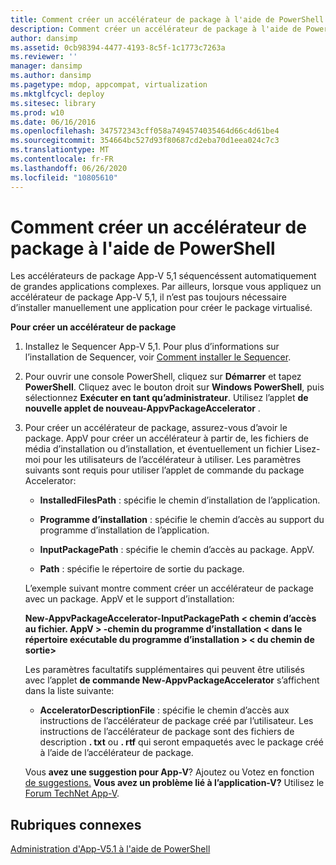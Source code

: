 ```yaml
---
title: Comment créer un accélérateur de package à l'aide de PowerShell
description: Comment créer un accélérateur de package à l'aide de PowerShell
author: dansimp
ms.assetid: 0cb98394-4477-4193-8c5f-1c1773c7263a
ms.reviewer: ''
manager: dansimp
ms.author: dansimp
ms.pagetype: mdop, appcompat, virtualization
ms.mktglfcycl: deploy
ms.sitesec: library
ms.prod: w10
ms.date: 06/16/2016
ms.openlocfilehash: 347572343cff058a7494574035464d66c4d61be4
ms.sourcegitcommit: 354664bc527d93f80687cd2eba70d1eea024c7c3
ms.translationtype: MT
ms.contentlocale: fr-FR
ms.lasthandoff: 06/26/2020
ms.locfileid: "10805610"
---
```

# Comment créer un accélérateur de package à l'aide de PowerShell


Les accélérateurs de package App-V 5,1 séquencéssent automatiquement de grandes applications complexes. Par ailleurs, lorsque vous appliquez un accélérateur de package App-V 5,1, il n’est pas toujours nécessaire d’installer manuellement une application pour créer le package virtualisé.

**Pour créer un accélérateur de package**

1.  Installez le Sequencer App-V 5,1. Pour plus d’informations sur l’installation de Sequencer, voir [Comment installer le Sequencer](how-to-install-the-sequencer-51beta-gb18030.md).

2.  Pour ouvrir une console PowerShell, cliquez sur **Démarrer** et tapez **PowerShell**. Cliquez avec le bouton droit sur **Windows PowerShell**, puis sélectionnez **Exécuter en tant qu’administrateur**. Utilisez l’applet **de nouvelle applet de nouveau-AppvPackageAccelerator** .

3.  Pour créer un accélérateur de package, assurez-vous d’avoir le package. AppV pour créer un accélérateur à partir de, les fichiers de média d’installation ou d’installation, et éventuellement un fichier Lisez-moi pour les utilisateurs de l’accélérateur à utiliser. Les paramètres suivants sont requis pour utiliser l’applet de commande du package Accelerator:

    -   **InstalledFilesPath** : spécifie le chemin d’installation de l’application.

    -   **Programme d’installation** : spécifie le chemin d’accès au support du programme d’installation de l’application.

    -   **InputPackagePath** : spécifie le chemin d’accès au package. AppV.

    -   **Path** : spécifie le répertoire de sortie du package.

    L’exemple suivant montre comment créer un accélérateur de package avec un package. AppV et le support d’installation:

    **New-AppvPackageAccelerator-InputPackagePath &lt; chemin d’accès au fichier. AppV &gt; -chemin du programme d’installation &lt; dans le répertoire exécutable du programme d’installation &gt; &lt; du chemin de sortie&gt;**

    Les paramètres facultatifs supplémentaires qui peuvent être utilisés avec l’applet **de commande New-AppvPackageAccelerator** s’affichent dans la liste suivante:

    -   **AcceleratorDescriptionFile** : spécifie le chemin d’accès aux instructions de l’accélérateur de package créé par l’utilisateur. Les instructions de l’accélérateur de package sont des fichiers de description **. txt** ou **. rtf** qui seront empaquetés avec le package créé à l’aide de l’accélérateur de package.

    Vous **avez une suggestion pour App-V**? Ajoutez ou Votez en fonction [de suggestions.](http://appv.uservoice.com/forums/280448-microsoft-application-virtualization) **Vous avez un problème lié à l’application-V?** Utilisez le [Forum TechNet App-V](https://social.technet.microsoft.com/Forums/home?forum=mdopappv).

## Rubriques connexes


[Administration d'App-V5.1 à l'aide de PowerShell](administering-app-v-51-by-using-powershell.md)

 

 





